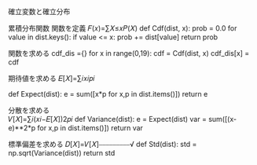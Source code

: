 
確立変数と確立分布

累積分布関数
関数を定義
𝐹(𝑥)=∑𝑋≤𝑥𝑃(𝑋)
def Cdf(dist, x):
    prob = 0.0
    for value in dist.keys():
        if value <= x:
            prob += dist[value]
    return prob
    
関数を求める
cdf_dis ={}
for x in range(0,19):
    cdf = Cdf(dist, x)
    cdf_dis[x] = cdf

期待値を求める
𝐸[𝑋]=∑𝑖𝑥𝑖𝑝𝑖

def Expect(dist):
    e = sum([x*p for x,p in dist.items()])
    return e
    
分散を求める    
𝑉[𝑋]=∑𝑖(𝑥𝑖−𝐸[𝑋])2𝑝𝑖
def Variance(dist):
    e = Expect(dist)
    var = sum([(x-e)**2*p for x,p in dist.items()])
    return var
    
標準偏差を求める
𝐷[𝑋]=𝑉[𝑋]⎯⎯⎯⎯⎯⎯⎯⎯⎯√
  def Std(dist):
    std = np.sqrt(Variance(dist))
    return std
  
    
